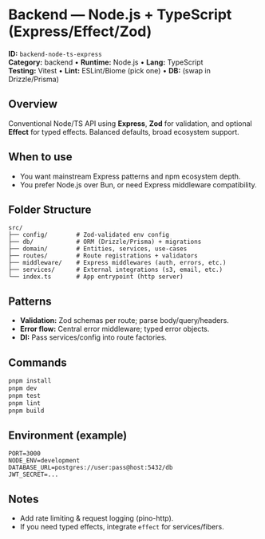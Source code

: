# Backend — Node.js + TypeScript (Express/Effect/Zod)

**ID:** `backend-node-ts-express`  
**Category:** backend • **Runtime:** Node.js • **Lang:** TypeScript  
**Testing:** Vitest • **Lint:** ESLint/Biome (pick one) • **DB:** (swap in Drizzle/Prisma)

## Overview
Conventional Node/TS API using **Express**, **Zod** for validation, and optional **Effect** for typed effects. Balanced defaults, broad ecosystem support.

## When to use
- You want mainstream Express patterns and npm ecosystem depth.
- You prefer Node.js over Bun, or need Express middleware compatibility.

## Folder Structure
~~~text
src/
├── config/        # Zod-validated env config
├── db/            # ORM (Drizzle/Prisma) + migrations
├── domain/        # Entities, services, use-cases
├── routes/        # Route registrations + validators
├── middleware/    # Express middlewares (auth, errors, etc.)
├── services/      # External integrations (s3, email, etc.)
└── index.ts       # App entrypoint (http server)
~~~

## Patterns
- **Validation:** Zod schemas per route; parse body/query/headers.
- **Error flow:** Central error middleware; typed error objects.
- **DI:** Pass services/config into route factories.

## Commands
~~~bash
pnpm install
pnpm dev
pnpm test
pnpm lint
pnpm build
~~~

## Environment (example)
~~~env
PORT=3000
NODE_ENV=development
DATABASE_URL=postgres://user:pass@host:5432/db
JWT_SECRET=...
~~~

## Notes
- Add rate limiting & request logging (pino-http).
- If you need typed effects, integrate `effect` for services/fibers.